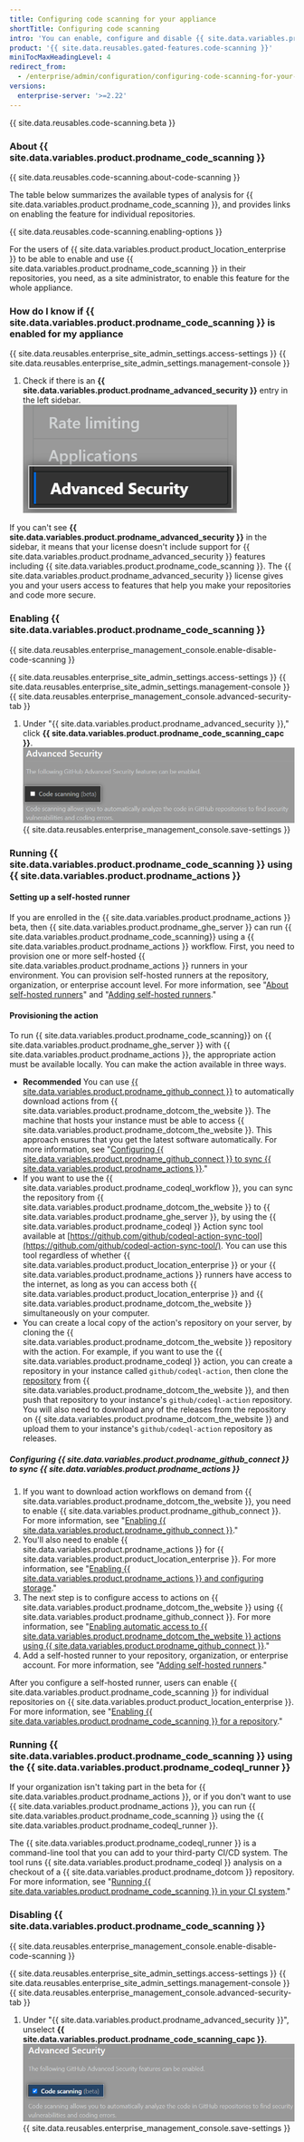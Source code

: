 ```yaml
---
title: Configuring code scanning for your appliance
shortTitle: Configuring code scanning
intro: 'You can enable, configure and disable {{ site.data.variables.product.prodname_code_scanning }} for {{ site.data.variables.product.product_location_enterprise }}. {{ site.data.variables.product.prodname_code_scanning_capc}} allows users to scan code for vulnerabilities and errors.'
product: '{{ site.data.reusables.gated-features.code-scanning }}'
miniTocMaxHeadingLevel: 4
redirect_from:
  - /enterprise/admin/configuration/configuring-code-scanning-for-your-appliance
versions:
  enterprise-server: '>=2.22'
---
```


{{ site.data.reusables.code-scanning.beta }}

### About {{ site.data.variables.product.prodname_code_scanning }}

{{ site.data.reusables.code-scanning.about-code-scanning }}

The table below summarizes the available types of analysis for {{ site.data.variables.product.prodname_code_scanning }}, and provides links on enabling the feature for individual repositories.

{{ site.data.reusables.code-scanning.enabling-options }}

For the users of {{ site.data.variables.product.product_location_enterprise }} to be able to enable and use {{ site.data.variables.product.prodname_code_scanning }} in their repositories, you need, as a site administrator, to enable this feature for the whole appliance.

### How do I know if {{ site.data.variables.product.prodname_code_scanning }} is enabled for my appliance

{{ site.data.reusables.enterprise_site_admin_settings.access-settings }}
{{ site.data.reusables.enterprise_site_admin_settings.management-console }}
1. Check if there is an **{{ site.data.variables.product.prodname_advanced_security }}** entry in the left sidebar. ![Advanced Security sidebar](/assets/images/enterprise/management-console/sidebar-advanced-security.png)

If you can't see **{{ site.data.variables.product.prodname_advanced_security }}** in the sidebar, it means that your license doesn't include support for {{ site.data.variables.product.prodname_advanced_security }} features including {{ site.data.variables.product.prodname_code_scanning }}. The {{ site.data.variables.product.prodname_advanced_security }} license gives you and your users access to features that help you make your repositories and code more secure.

### Enabling {{ site.data.variables.product.prodname_code_scanning }}

{{ site.data.reusables.enterprise_management_console.enable-disable-code-scanning }}

{{ site.data.reusables.enterprise_site_admin_settings.access-settings }}
{{ site.data.reusables.enterprise_site_admin_settings.management-console }}
{{ site.data.reusables.enterprise_management_console.advanced-security-tab }}
1. Under "{{ site.data.variables.product.prodname_advanced_security }}," click **{{ site.data.variables.product.prodname_code_scanning_capc }}**. ![Checkbox to enable or disable {{ site.data.variables.product.prodname_code_scanning }}](/assets/images/enterprise/management-console/enable-code-scanning-checkbox.png)
{{ site.data.reusables.enterprise_management_console.save-settings }}


### Running {{ site.data.variables.product.prodname_code_scanning }} using {{ site.data.variables.product.prodname_actions }}

#### Setting up a self-hosted runner

If you are enrolled in the {{ site.data.variables.product.prodname_actions }} beta, then {{ site.data.variables.product.prodname_ghe_server }} can run {{ site.data.variables.product.prodname_code_scanning}} using a {{ site.data.variables.product.prodname_actions }} workflow. First, you need to provision one or more self-hosted {{ site.data.variables.product.prodname_actions }} runners in your environment. You can provision self-hosted runners at the repository, organization, or enterprise account level. For more information, see "[About self-hosted runners](/actions/hosting-your-own-runners/about-self-hosted-runners)" and "[Adding self-hosted runners](/actions/hosting-your-own-runners/adding-self-hosted-runners)."

#### Provisioning the action
To run {{ site.data.variables.product.prodname_code_scanning}} on {{ site.data.variables.product.prodname_ghe_server }} with {{ site.data.variables.product.prodname_actions }}, the appropriate action must be available locally. You can make the action available in three ways.

- **Recommended** You can use [{{ site.data.variables.product.prodname_github_connect }}](/enterprise/admin/configuration/connecting-github-enterprise-server-to-github-enterprise-cloud) to automatically download actions from {{ site.data.variables.product.prodname_dotcom_the_website }}. The machine that hosts your instance must be able to access {{ site.data.variables.product.prodname_dotcom_the_website }}. This approach ensures that you get the latest software automatically. For more information, see "[Configuring {{ site.data.variables.product.prodname_github_connect }} to sync {{ site.data.variables.product.prodname_actions }}](/enterprise/admin/configuration/configuring-code-scanning-for-your-appliance#configuring-github-connect-to-sync-github-actions)."
- If you want to use the {{ site.data.variables.product.prodname_codeql_workflow }}, you can sync the repository from {{ site.data.variables.product.prodname_dotcom_the_website }} to {{ site.data.variables.product.prodname_ghe_server }}, by using the {{ site.data.variables.product.prodname_codeql }} Action sync tool available at [https://github.com/github/codeql-action-sync-tool](https://github.com/github/codeql-action-sync-tool/). You can use this tool regardless of whether {{ site.data.variables.product.product_location_enterprise }} or your {{ site.data.variables.product.prodname_actions }} runners have access to the internet, as long as you can access both {{ site.data.variables.product.product_location_enterprise }} and {{ site.data.variables.product.prodname_dotcom_the_website }} simultaneously on your computer.
- You can create a local copy of the action's repository on your server, by cloning the {{ site.data.variables.product.prodname_dotcom_the_website }} repository with the action. For example, if you want to use the {{ site.data.variables.product.prodname_codeql }} action, you can create a repository in your instance called `github/codeql-action`, then clone the [repository](https://github.com/github/codeql-action) from {{ site.data.variables.product.prodname_dotcom_the_website }}, and then push that repository to your instance's `github/codeql-action` repository. You will also need to download any of the releases from the repository on {{ site.data.variables.product.prodname_dotcom_the_website }} and upload them to your instance's `github/codeql-action` repository as releases.


##### Configuring {{ site.data.variables.product.prodname_github_connect }} to sync {{ site.data.variables.product.prodname_actions }}

1. If you want to download action workflows on demand from {{ site.data.variables.product.prodname_dotcom_the_website }}, you need to enable {{ site.data.variables.product.prodname_github_connect }}. For more information, see "[Enabling {{ site.data.variables.product.prodname_github_connect }}](/enterprise/admin/configuration/connecting-github-enterprise-server-to-github-enterprise-cloud#enabling-github-connect)."
2. You'll also need to enable {{ site.data.variables.product.prodname_actions }} for {{ site.data.variables.product.product_location_enterprise }}. For more information, see "[Enabling {{ site.data.variables.product.prodname_actions }} and configuring storage](/enterprise/admin/github-actions/enabling-github-actions-and-configuring-storage)."
3. The next step is to configure access to actions on {{ site.data.variables.product.prodname_dotcom_the_website }} using {{ site.data.variables.product.prodname_github_connect }}. For more information, see "[Enabling automatic access to {{ site.data.variables.product.prodname_dotcom_the_website }} actions using {{ site.data.variables.product.prodname_github_connect }}](/enterprise/admin/github-actions/enabling-automatic-access-to-githubcom-actions-using-github-connect)."
4. Add a self-hosted runner to your repository, organization, or enterprise account. For more information, see "[Adding self-hosted runners](/actions/hosting-your-own-runners/adding-self-hosted-runners)."

After you configure a self-hosted runner, users can enable {{ site.data.variables.product.prodname_code_scanning }} for individual repositories on {{ site.data.variables.product.product_location_enterprise }}. For more information, see "[Enabling {{ site.data.variables.product.prodname_code_scanning }} for a repository](/github/finding-security-vulnerabilities-and-errors-in-your-code/enabling-code-scanning-for-a-repository)."

### Running {{ site.data.variables.product.prodname_code_scanning }} using the {{ site.data.variables.product.prodname_codeql_runner }}
If your organization isn't taking part in the beta for {{ site.data.variables.product.prodname_actions }}, or if you don't want to use {{ site.data.variables.product.prodname_actions }}, you can run {{ site.data.variables.product.prodname_code_scanning }} using the {{ site.data.variables.product.prodname_codeql_runner }}.

The {{ site.data.variables.product.prodname_codeql_runner }} is a command-line tool that you can add to your third-party CI/CD system. The tool runs {{ site.data.variables.product.prodname_codeql }} analysis on a checkout of a {{ site.data.variables.product.prodname_dotcom }} repository. For more information, see "[Running {{ site.data.variables.product.prodname_code_scanning }} in your CI system](/github/finding-security-vulnerabilities-and-errors-in-your-code/running-code-scanning-in-your-ci-system)."

### Disabling {{ site.data.variables.product.prodname_code_scanning }}

{{ site.data.reusables.enterprise_management_console.enable-disable-code-scanning }}

{{ site.data.reusables.enterprise_site_admin_settings.access-settings }}
{{ site.data.reusables.enterprise_site_admin_settings.management-console }}
{{ site.data.reusables.enterprise_management_console.advanced-security-tab }}
1. Under "{{ site.data.variables.product.prodname_advanced_security }}", unselect **{{ site.data.variables.product.prodname_code_scanning_capc }}**. ![Checkbox to enable or disable {{ site.data.variables.product.prodname_code_scanning }}](/assets/images/enterprise/management-console/code-scanning-disable.png)
{{ site.data.reusables.enterprise_management_console.save-settings }}
